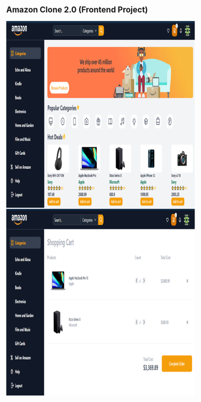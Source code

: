 ## Amazon Clone 2.0 (Frontend Project)


<img src="https://github.com/bhavesh1129/Amazon-Clone-2.0/blob/main/Snap1.png" width="900" height="500">
<img src="https://github.com/bhavesh1129/Amazon-Clone-2.0/blob/main/Snap2.png" width="900" height="500">
